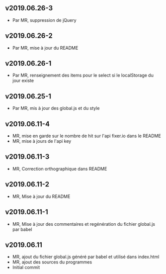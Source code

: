 ## v2019.06.26-3
- Par MR, suppression de jQuery
## v2019.06.26-2
- Par MR, mise à jour du README
## v2019.06.26-1
- Par MR, renseignement des items pour le select si le localStorage du jour existe
## v2019.06.25-1
- Par MR, mis à jour des global.js et du style
## v2019.06.11-4
- MR, mise en garde sur le nombre de hit sur l'api fixer.io dans le README
- MR, mise à jours de l'api key
## v2019.06.11-3
- MR, Correction orthographique dans README
## v2019.06.11-2
- MR, Mise à jour du README
## v2019.06.11-1
- MR, Mise à jour des commentaires et regénération du fichier global.js par babel
## v2019.06.11
- MR, ajout du fichier global.js généré par babel et utilisé dans index.html
- MR, ajout des sources du programmes
- Initial commit
